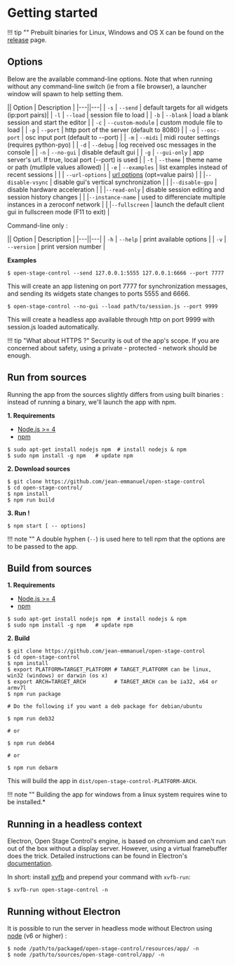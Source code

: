 # Getting started

!!! tip ""
    Prebuilt binaries for Linux, Windows and OS X can be found on the [release](https://github.com/jean-emmanuel/open-stage-control/releases) page.


## Options

Below are the available command-line options. Note that when running without any command-line switch (ie from a file browser), a launcher window will spawn to help setting them.


|| Option | Description |
|---||---|
| `-s` | `--send` | default targets for all widgets (ip:port pairs)|
| `-l` | `--load` | session file to load |
| `-b` | `--blank` | load a blank session and start the editor |
| `-c` | `--custom-module` | custom module file to load |
| `-p` | `--port` | http port of the server (default to 8080) |
| `-o` | `--osc-port` | osc input port (default to --port) |
| `-m` | `--midi` | midi router settings (requires python-pyo) |
| `-d` | `--debug` | log received osc messages in the console |
| `-n` | `--no-gui` | disable default gui |
| `-g` | `--gui-only` | app server's url. If true, local port (--port) is used |
| `-t` | `--theme` | theme name or path (mutliple values allowed)    |
| `-e` | `--examples` | list examples instead of recent sessions |
| | `--url-options` | [url options](extras/url-options) (opt=value pairs) |
| |`--disable-vsync` | disable gui's vertical synchronization |
| |`--disable-gpu` | disable hardware acceleration |
| |`--read-only` | disable session editing and session history changes |
| |`--instance-name` | used to differenciate multiple instances in a zeroconf network |
| |`--fullscreen` | launch the default client gui in fullscreen mode (F11 to exit) |

Command-line only :

|| Option | Description |
|---||---|
| `-h` | `--help` | print available options |
| `-v` | `--version` | print version number |

**Examples**

```
$ open-stage-control --send 127.0.0.1:5555 127.0.0.1:6666 --port 7777
```

This will create an app listening on port 7777 for synchronization messages, and sending its widgets state changes to ports 5555 and 6666.

```
$ open-stage-control --no-gui --load path/to/session.js --port 9999
```

This will create a headless app available through http on port 9999 with session.js loaded automatically.

!!! tip "What about HTTPS ?"
    Security is out of the app's scope. If you are concerned about safety, using a private - protected - network should be enough.


## Run from sources

Running the app from the sources slightly differs from using built binaries : instead of running a binary, we'll launch the app with npm.

**1. Requirements**

- [Node.js >= 4](https://nodejs.org/en/download/package-manager/)
- [npm](https://www.npmjs.com/)

```
$ sudo apt-get install nodejs npm  # install nodejs & npm
$ sudo npm install -g npm   # update npm
```


**2. Download sources**

```
$ git clone https://github.com/jean-emmanuel/open-stage-control
$ cd open-stage-control/
$ npm install
$ npm run build
```

**3. Run !**

```
$ npm start [ -- options]
```

!!! note ""
    A double hyphen (`--`) is used here to tell npm that the options are to be passed to the app.


## Build from sources

**1. Requirements**

- [Node.js >= 4](https://nodejs.org/en/download/package-manager/)
- [npm](https://www.npmjs.com/)

```
$ sudo apt-get install nodejs npm  # install nodejs & npm
$ sudo npm install -g npm   # update npm
```

**2. Build**

```
$ git clone https://github.com/jean-emmanuel/open-stage-control
$ cd open-stage-control
$ npm install
$ export PLATFORM=TARGET_PLATFORM # TARGET_PLATFORM can be linux, win32 (windows) or darwin (os x)
$ export ARCH=TARGET_ARCH         # TARGET_ARCH can be ia32, x64 or armv7l
$ npm run package

# Do the following if you want a deb package for debian/ubuntu

$ npm run deb32

# or

$ npm run deb64

# or

$ npm run debarm
```

This will build the app in `dist/open-stage-control-PLATFORM-ARCH`.

!!! note ""
    Building the app for windows from a linux system requires wine to be installed.*

## Running in a headless context

Electron, Open Stage Control's engine, is based on chromium and can't run out of the box without a display server. However, using a virtual framebuffer does the trick. Detailed instructions can be found in Electron's [documentation](http://electron.atom.io/docs/tutorial/testing-on-headless-ci/).

In short: install [xvfb](https://en.wikipedia.org/wiki/Xvfb) and prepend your command with `xvfb-run`:  

```
$ xvfb-run open-stage-control -n
```

## Running without Electron

It is possible to run the server in headless mode without Electron using [node](https://nodejs.org/en/download/package-manager/) (v6 or higher) :

```
$ node /path/to/packaged/open-stage-control/resources/app/ -n
$ node /path/to/sources/open-stage-control/app/ -n
```
